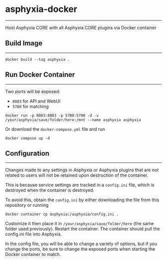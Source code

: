 # asphyxia-docker
---

Host Asphyxia CORE with all Asphyxia CORE plugins via Docker container

## Build Image
---

```
docker build --tag asphyxia .
```

## Run Docker Container
---

Two ports will be exposed:
- `8083` for API and WebUI
- `5700` for matching

```
docker run -p 8083:8083 -p 5700:5700 -d -v /your/asphyxia/save/folder/here:/mnt --name asphyxia asphyxia
```

Or download the `docker-compose.yml` file and run
```
docker compose up -d
```

## Configuration
---

Changes made to any settings in Asphyxia or Asphyxia plugins that are *not* related to users will not be retained upon destruction of the container.

This is because service settings are tracked in a `config.ini` file, which is destroyed when the container is destroyed.

To avoid this, obtain the `config.ini` by either downloading the file from this repository or running
```
docker container cp asphyxia:/asphyxia/config.ini .
```

Customize it then place it in `/your/asphyxia/save/folder/here` (the same folder used previously). Restart the container. The container should pull the config.ini file into Asphyxia.

In the config file, you will be able to change a variety of options, but if you change the ports, be sure to change the exposed ports when starting the Docker container to match.
